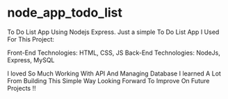 # node_app_todo_list
To Do List App Using Nodejs Express.
Just a simple To Do List App
I Used For This Project:

Front-End Technologies: HTML, CSS, JS
Back-End Technologies: NodeJs, Express, MySQL

I loved So Much Working With API And Managing Database
I learned A Lot From Building This Simple Way Looking Forward To Improve On Future Projects !!
